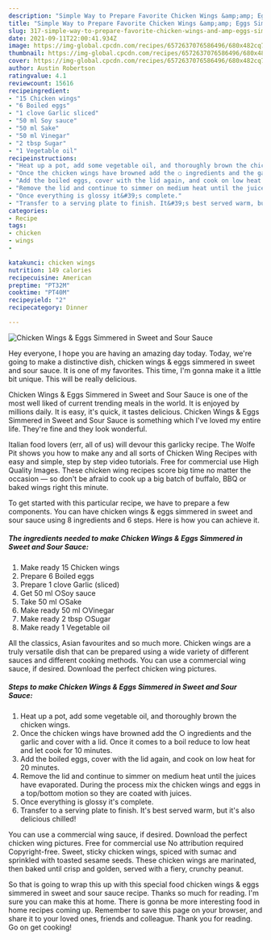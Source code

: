 ```yaml
---
description: "Simple Way to Prepare Favorite Chicken Wings &amp;amp; Eggs Simmered in Sweet and Sour Sauce"
title: "Simple Way to Prepare Favorite Chicken Wings &amp;amp; Eggs Simmered in Sweet and Sour Sauce"
slug: 317-simple-way-to-prepare-favorite-chicken-wings-and-amp-eggs-simmered-in-sweet-and-sour-sauce
date: 2021-09-11T22:00:41.934Z
image: https://img-global.cpcdn.com/recipes/6572637076586496/680x482cq70/chicken-wings-eggs-simmered-in-sweet-and-sour-sauce-recipe-main-photo.jpg
thumbnail: https://img-global.cpcdn.com/recipes/6572637076586496/680x482cq70/chicken-wings-eggs-simmered-in-sweet-and-sour-sauce-recipe-main-photo.jpg
cover: https://img-global.cpcdn.com/recipes/6572637076586496/680x482cq70/chicken-wings-eggs-simmered-in-sweet-and-sour-sauce-recipe-main-photo.jpg
author: Austin Robertson
ratingvalue: 4.1
reviewcount: 15616
recipeingredient:
- "15 Chicken wings"
- "6 Boiled eggs"
- "1 clove Garlic sliced"
- "50 ml Soy sauce"
- "50 ml Sake"
- "50 ml Vinegar"
- "2 tbsp Sugar"
- "1 Vegetable oil"
recipeinstructions:
- "Heat up a pot, add some vegetable oil, and thoroughly brown the chicken wings."
- "Once the chicken wings have browned add the ○ ingredients and the garlic and cover with a lid. Once it comes to a boil reduce to low heat and let cook for 10 minutes."
- "Add the boiled eggs, cover with the lid again, and cook on low heat for 20 minutes."
- "Remove the lid and continue to simmer on medium heat until the juices have evaporated. During the process mix the chicken wings and eggs in a top/bottom motion so they are coated with juices."
- "Once everything is glossy it&#39;s complete."
- "Transfer to a serving plate to finish. It&#39;s best served warm, but it&#39;s also delicious chilled!"
categories:
- Recipe
tags:
- chicken
- wings
- 

katakunci: chicken wings  
nutrition: 149 calories
recipecuisine: American
preptime: "PT32M"
cooktime: "PT40M"
recipeyield: "2"
recipecategory: Dinner

---
```



![Chicken Wings &amp; Eggs Simmered in Sweet and Sour Sauce](https://img-global.cpcdn.com/recipes/6572637076586496/680x482cq70/chicken-wings-eggs-simmered-in-sweet-and-sour-sauce-recipe-main-photo.jpg)

Hey everyone, I hope you are having an amazing day today. Today, we're going to make a distinctive dish, chicken wings &amp; eggs simmered in sweet and sour sauce. It is one of my favorites. This time, I'm gonna make it a little bit unique. This will be really delicious.

Chicken Wings &amp; Eggs Simmered in Sweet and Sour Sauce is one of the most well liked of current trending meals in the world. It is enjoyed by millions daily. It is easy, it's quick, it tastes delicious. Chicken Wings &amp; Eggs Simmered in Sweet and Sour Sauce is something which I've loved my entire life. They're fine and they look wonderful.

Italian food lovers (err, all of us) will devour this garlicky recipe. The Wolfe Pit shows you how to make any and all sorts of Chicken Wing Recipes with easy and simple, step by step video tutorials. Free for commercial use High Quality Images. These chicken wing recipes score big time no matter the occasion — so don&#39;t be afraid to cook up a big batch of buffalo, BBQ or baked wings right this minute.


To get started with this particular recipe, we have to prepare a few components. You can have chicken wings &amp; eggs simmered in sweet and sour sauce using 8 ingredients and 6 steps. Here is how you can achieve it.

<!--inarticleads1-->

##### The ingredients needed to make Chicken Wings &amp; Eggs Simmered in Sweet and Sour Sauce:

1. Make ready 15 Chicken wings
1. Prepare 6 Boiled eggs
1. Prepare 1 clove Garlic (sliced)
1. Get 50 ml ○Soy sauce
1. Take 50 ml ○Sake
1. Make ready 50 ml ○Vinegar
1. Make ready 2 tbsp ○Sugar
1. Make ready 1 Vegetable oil


All the classics, Asian favourites and so much more. Chicken wings are a truly versatile dish that can be prepared using a wide variety of different sauces and different cooking methods. You can use a commercial wing sauce, if desired. Download the perfect chicken wing pictures. 

<!--inarticleads2-->

##### Steps to make Chicken Wings &amp; Eggs Simmered in Sweet and Sour Sauce:

1. Heat up a pot, add some vegetable oil, and thoroughly brown the chicken wings.
1. Once the chicken wings have browned add the ○ ingredients and the garlic and cover with a lid. Once it comes to a boil reduce to low heat and let cook for 10 minutes.
1. Add the boiled eggs, cover with the lid again, and cook on low heat for 20 minutes.
1. Remove the lid and continue to simmer on medium heat until the juices have evaporated. During the process mix the chicken wings and eggs in a top/bottom motion so they are coated with juices.
1. Once everything is glossy it&#39;s complete.
1. Transfer to a serving plate to finish. It&#39;s best served warm, but it&#39;s also delicious chilled!


You can use a commercial wing sauce, if desired. Download the perfect chicken wing pictures. Free for commercial use No attribution required Copyright-free. Sweet, sticky chicken wings, spiced with sumac and sprinkled with toasted sesame seeds. These chicken wings are marinated, then baked until crisp and golden, served with a fiery, crunchy peanut. 

So that is going to wrap this up with this special food chicken wings &amp; eggs simmered in sweet and sour sauce recipe. Thanks so much for reading. I'm sure you can make this at home. There is gonna be more interesting food in home recipes coming up. Remember to save this page on your browser, and share it to your loved ones, friends and colleague. Thank you for reading. Go on get cooking!
